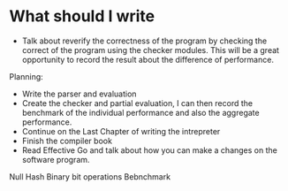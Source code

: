 # What should I write
- Talk about reverify the correctness of the program by checking the correct of the program using the checker modules. This will be a great opportunity to record the
result about the difference of performance. 

Planning:
- Write the parser and evaluation
- Create the checker and partial evaluation, I can then record the benchmark of the individual performance and also the aggregate performance. 
- Continue on the Last Chapter of writing the intrepreter
- Finish the compiler book
- Read Effective Go and talk about how you can make a changes on the software program.



Null 
Hash
Binary bit operations
Bebnchmark
